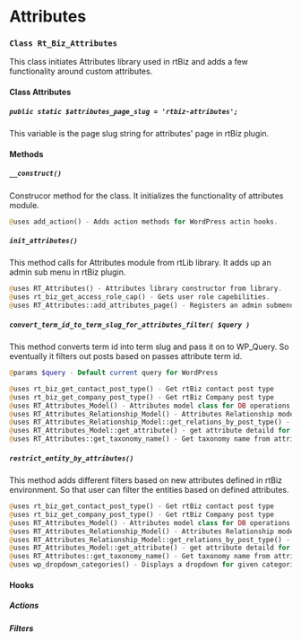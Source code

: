Attributes
==========

### `Class Rt_Biz_Attributes`

This class initiates Attributes library used in rtBiz and adds a few functionality around custom attributes.

#### Class Attributes

##### `public static $attributes_page_slug = 'rtbiz-attributes';`

This variable is the page slug string for attributes' page in rtBiz plugin.

#### Methods

##### `__construct()`

Construcor method for the class. It initializes the functionality of attributes module.

``` php
@uses add_action() - Adds action methods for WordPress actin hooks.
```

##### `init_attributes()`

This method calls for Attributes module from rtLib library. It adds up an admin sub menu in rtBiz plugin.

``` php
@uses RT_Attributes() - Attributes library constructor from library.
@uses rt_biz_get_access_role_cap() - Gets user role capebilities.
@uses RT_Attributes::add_attributes_page() - Registers an admin submenu page for rtBiz.
```

##### `convert_term_id_to_term_slug_for_attributes_filter( $query )`

This method converts term id into term slug and pass it on to WP_Query. So eventually it filters out posts based on passes attribute term id.

``` php
@params $query - Default current query for WordPress

@uses rt_biz_get_contact_post_type() - Get rtBiz contact post type
@uses rt_biz_get_company_post_type() - Get rtBiz Company post type
@uses RT_Attributes_Model() - Attributes model class for DB operations.
@uses RT_Attributes_Relationship_Model() - Attributes Relationship model class for DB operations.
@uses RT_Attributes_Relationship_Model::get_relations_by_post_type() - Get relations based on post type.
@uses RT_Attributes_Model::get_attribute() - get attribute detaild for given attribute ID.
@uses RT_Attributes::get_taxonomy_name() - Get taxonomy name from attribute name.
```

##### `restrict_entity_by_attributes()`

This method adds different filters based on new attributes defined in rtBiz environment. So that user can filter the entities based on defined attributes.

``` php
@uses rt_biz_get_contact_post_type() - Get rtBiz contact post type
@uses rt_biz_get_company_post_type() - Get rtBiz Company post type
@uses RT_Attributes_Model() - Attributes model class for DB operations.
@uses RT_Attributes_Relationship_Model() - Attributes Relationship model class for DB operations.
@uses RT_Attributes_Relationship_Model::get_relations_by_post_type() - Get relations based on post type.
@uses RT_Attributes_Model::get_attribute() - get attribute detaild for given attribute ID.
@uses RT_Attributes::get_taxonomy_name() - Get taxonomy name from attribute name.
@uses wp_dropdown_categories() - Displays a dropdown for given categories.
```

#### Hooks

##### Actions

##### Filters
